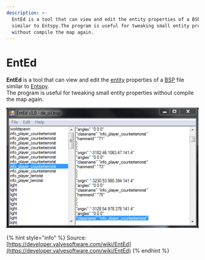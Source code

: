 ```yaml
---
description: >-
  EntEd is a tool that can view and edit the entity properties of a BSP file
  similar to Entspy.The program is useful for tweaking small entity properties
  without compile the map again.
---
```


# EntEd

**EntEd** is a tool that can view and edit the [entity](https://developer.valvesoftware.com/wiki/Entity) properties of a [BSP](https://developer.valvesoftware.com/wiki/BSP) file similar to [Entspy](entspy.md).\
The program is useful for tweaking small entity properties without compile the map again.

![The EntEd interface.](../../../../../.gitbook/assets/ented.png)

{% hint style="info" %}
Source: [https://developer.valvesoftware.com/wiki/EntEd](https://developer.valvesoftware.com/wiki/EntEd)
{% endhint %}

